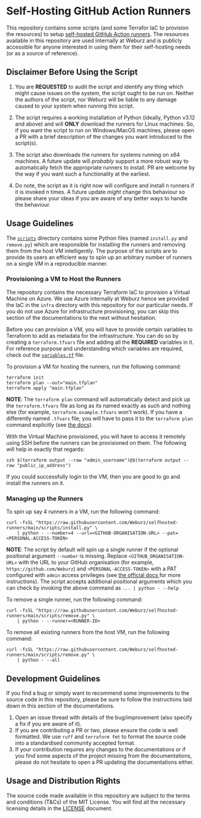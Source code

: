 # Self-Hosting GitHub Action Runners

This repository contains some scripts (and some Terrafor IaC to provision the
resources) to setup
[self-hosted GitHub Action runners](https://docs.github.com/en/actions/hosting-your-own-runners/managing-self-hosted-runners/about-self-hosted-runners).
The resources available in this repository are used internally at Weburz and is
publicly accessible for anyone interested in using them for their self-hosting
needs (or as a source of reference).

## Disclaimer Before Using the Script

1. You are **REQUESTED** to audit the script and identify any thing which might
   cause issues on the system, the script ought to be run on. Neither the
   authors of the script, nor Weburz will be liable to any damage caused to your
   system when running this script.

2. The script requires a working installation of Python (ideally, Python v3.12
   and above) and will **ONLY** download the runners for Linux machines. So, if
   you want the script to run on Windows/MacOS machines, please open a PR with a
   brief description of the changes you want introduced to the script(s).

3. The script also downloads the runners for systems running on x64 machines. A
   future update will _probably_ support a more robust way to automatically
   fetch the appropriate runners to install. PR are welcome by the way if you
   want such a functionality at the earliest.

4. Do note, the script as it is right now will configure and install n runners
   if it is invoked n times. A future update _might_ change this behaviour so
   please share your ideas if you are aware of any better ways to handle the
   behaviour.

## Usage Guidelines

The [`scripts`](./scripts) directory contains some Python files (named
`install.py` and `remove.py`) which are responsible for installing the runners
and removing them from the host VM intelligently. The purpose of the scripts are
to provide its users an efficient way to spin up an arbitrary number of runners
on a single VM in a reproducible manner.

### Provisioning a VM to Host the Runners

The repository contains the necessary Terraform IaC to provision a Virtual
Machine on Azure. We use Azure internally at Weburz hence we provided the IaC in
the `infra` directory with this repository for our particular needs. If you do
not use Azure for infrastructure provisioning, you can skip this section of the
documentations to the next without hesitation.

Before you can provision a VM, you will have to provide certain variables to
Terraform to add as metadata for the infrastructure. You can do so by creating a
`terraform.tfvars` file and adding all the **REQUIRED** variables in it. For
reference purpose and understanding which variables are required, check out the
[`variables.tf`](./infra/variables.tf) file.

To provision a VM for hosting the runners, run the following command:

```console
terraform init
terraform plan --out="main.tfplan"
terraform apply "main.tfplan"
```

**NOTE**: The `terraform plan` command will automatically detect and pick up the
`terraform.tfvars` file as long as its named exactly as such and nothing else
(for example, `terraform.example.tfvars` won't work). If you have a differently
named `.tfvars` file, you will have to pass it to the `terraform plan` command
explicitly (see
[the docs](https://developer.hashicorp.com/terraform/cli/commands/plan#var-file-filename)).

With the Virtual Machine provisioned, you will have to access it remotely using
SSH before the runners can be provisioned on them. The following will help in
exactly that regards:

```console
ssh $(terraform output --raw "admin_username")@$(terraform output --raw "public_ip_address")
```

If you could successfully login to the VM, then you are good to go and install
the runners on it.

### Managing up the Runners

To spin up say 4 runners in a VM, run the following command:

```console
curl -fsSL "https://raw.githubusercontent.com/Weburz/selfhosted-runners/main/scripts/install.py" \
    | python - --number=4 --url=<GITHUB-ORGANISATION-URL> --pat=<PERSONAL-ACCESS-TOKEN>
```

**NOTE**: The script by default will spin up a single runner if the optional
positional argument `--number` is missing. Replace `<GITHUB_ORGANISATION-URL>`
with the URL to your GitHub organisation (for example,
`https://github.com/Weburz`) and `<PERSONAL-ACCESS-TOKEN>` with a PAT configured
with `admin` access privileges (see
[ the official docs ](https://docs.github.com/en/authentication/keeping-your-account-and-data-secure/managing-your-personal-access-tokens)
for more instructions). The script accepts additional positional arguments which
you can check by invoking the above command as `... | python - --help`

To remove a single runner, run the following command:

```console
curl -fsSL "https://raw.githubusercontent.com/Weburz/selfhosted-runners/main/scripts/remove.py" \
    | python - --runner=<RUNNER-ID>
```

To remove all existing runners from the host VM, run the following command:

```console
curl -fsSL "https://raw.githubusercontent.com/Weburz/selfhosted-runners/main/scripts/remove.py" \
    | python - --all
```

## Development Guidelines

If you find a bug or simply want to recommend some improvements to the source
code in this repository, please be sure to follow the instructions laid down in
this section of the documentations.

1. Open an issue thread with details of the bug/improvement (also specify a fix
   if you are aware of it).
2. If you are contributing a PR or two, please ensure the code is well
   formatted. We use `ruff` and `terraform fmt` to format the source code into a
   standardised community accepted format.
3. If your contribution requires any changes to the documentations or if you
   find some aspects of the project missing from the documentations, please do
   not hesitate to open a PR updating the documentations either.

## Usage and Distribution Rights

The source code made available in this repository are subject to the terms and
conditions (T&Cs) of the MIT License. You will find all the necessary licensing
details in the [LICENSE](./LICENSE) document.
